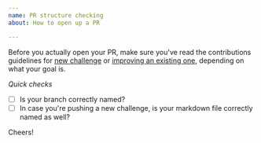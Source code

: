 ```yaml
---
name: PR structure checking
about: How to open up a PR

---
```


Before you actually open your PR, make sure you've read the contributions guidelines for [new challenge](https://github.com/nfilzi/interviews-coding-challenges/blob/master/contribution-guidelines/how-to-contribute-new-challenges.md) or [improving an existing one](https://github.com/nfilzi/interviews-coding-challenges/blob/master/contribution-guidelines/how-to-contribute-to-existing-challenges.md), depending on what your goal is.

*Quick checks*
- [ ] Is your branch correctly named?
- [ ] In case you're pushing a new challenge, is your markdown file correctly named as well?

Cheers!
